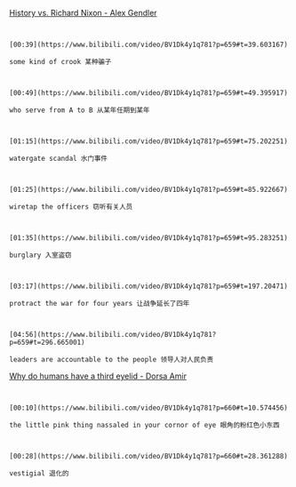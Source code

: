 [History vs. Richard Nixon - Alex Gendler](https://www.bilibili.com/video/BV1Dk4y1q781?p=659)

```ad-note


[00:39](https://www.bilibili.com/video/BV1Dk4y1q781?p=659#t=39.603167)

some kind of crook 某种骗子

```

```ad-note


[00:49](https://www.bilibili.com/video/BV1Dk4y1q781?p=659#t=49.395917)

who serve from A to B 从某年任期到某年

```

```ad-note


[01:15](https://www.bilibili.com/video/BV1Dk4y1q781?p=659#t=75.202251)

watergate scandal 水门事件

```

```ad-note


[01:25](https://www.bilibili.com/video/BV1Dk4y1q781?p=659#t=85.922667)

wiretap the officers 窃听有关人员

```

```ad-note


[01:35](https://www.bilibili.com/video/BV1Dk4y1q781?p=659#t=95.283251)

burglary 入室盗窃

```

```ad-note


[03:17](https://www.bilibili.com/video/BV1Dk4y1q781?p=659#t=197.20471)

protract the war for four years 让战争延长了四年

```

```ad-note


[04:56](https://www.bilibili.com/video/BV1Dk4y1q781?p=659#t=296.665001)

leaders are accountable to the people 领导人对人民负责

```

[Why do humans have a third eyelid - Dorsa Amir](https://www.bilibili.com/video/BV1Dk4y1q781?p=660)

```ad-note


[00:10](https://www.bilibili.com/video/BV1Dk4y1q781?p=660#t=10.574456)

the little pink thing nassaled in your cornor of eye 眼角的粉红色小东西

```

```ad-note


[00:28](https://www.bilibili.com/video/BV1Dk4y1q781?p=660#t=28.361288)

vestigial 退化的

```